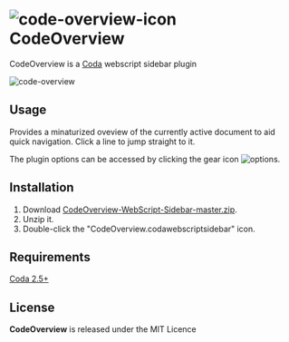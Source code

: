 # ![code-overview-icon](https://cloud.githubusercontent.com/assets/1267580/25307267/38fbf2b6-279e-11e7-8351-2d5a4dab2c0e.png) CodeOverview

CodeOverview is a [Coda](https://www.panic.com/coda/) webscript sidebar plugin

![code-overview](https://cloud.githubusercontent.com/assets/1267580/25307268/38fd9efe-279e-11e7-86eb-79d05b55a9dc.png)

## Usage

Provides a minaturized oveview of the currently active document to aid quick navigation. Click a line to jump straight to it.

The plugin options can be accessed by clicking the gear icon ![options](https://cloud.githubusercontent.com/assets/1267580/25307266/38eeb880-279e-11e7-8353-81e120c2fd6c.png).

## Installation

1. Download [CodeOverview-WebScript-Sidebar-master.zip](https://github.com/dgmid/CodeOverview-WebScript-Sidebar/archive/master.zip).
2. Unzip it.
3. Double-click the "CodeOverview.codawebscriptsidebar" icon.

## Requirements

[Coda 2.5+](https://www.panic.com/coda/)

## License

**CodeOverview** is released under the MIT Licence

